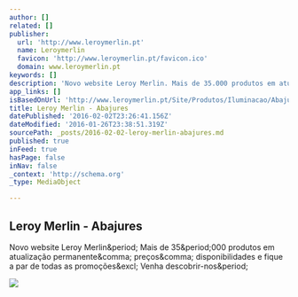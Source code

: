 ```yaml
---
author: []
related: []
publisher:
  url: 'http://www.leroymerlin.pt'
  name: Leroymerlin
  favicon: 'http://www.leroymerlin.pt/favicon.ico'
  domain: www.leroymerlin.pt
keywords: []
description: 'Novo website Leroy Merlin. Mais de 35.000 produtos em atualização permanente, preços, disponibilidades e fique a par de todas as promoções! Venha descobrir-nos.'
app_links: []
isBasedOnUrl: 'http://www.leroymerlin.pt/Site/Produtos/Iluminacao/Abajures/Abajures.aspx#next=0&size=24&order=3&type=list&min=4&max=52&filter='
title: Leroy Merlin - Abajures
datePublished: '2016-02-02T23:26:41.156Z'
dateModified: '2016-01-26T23:38:51.319Z'
sourcePath: _posts/2016-02-02-leroy-merlin-abajures.md
published: true
inFeed: true
hasPage: false
inNav: false
_context: 'http://schema.org'
_type: MediaObject

---
```

<article style=""><h1>Leroy Merlin - Abajures</h1><p>Novo website Leroy Merlin&amp;period; Mais de 35&amp;period;000 produtos em atualização permanente&amp;comma; preços&amp;comma; disponibilidades e fique a par de todas as promoções&amp;excl; Venha descobrir-nos&amp;period;</p><img src="https://az274650.vo.msecnd.net/cmsroot/app_themes/LMP.Web/images/share_200x200.jpg" /></article>